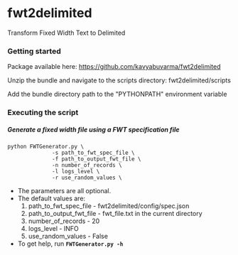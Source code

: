 # fwt2delimited
Transform Fixed Width Text to Delimited

### Getting started

Package available here: https://github.com/kavyabuvarma/fwt2delimited

Unzip the bundle and navigate to the scripts directory: fwt2delimited/scripts

Add the bundle directory path to the "PYTHONPATH" environment variable

### Executing the script

##### Generate a fixed width file using a FWT specification file

```
python FWTGenerator.py \
              -s path_to_fwt_spec_file \
              -f path_to_output_fwt_file \
              -n number_of_records \
              -l logs_level \
              -r use_random_values \              
```
- The parameters are all optional.
- The default values are:
    1. path_to_fwt_spec_file - fwt2delimited/config/spec.json
    2. path_to_output_fwt_file - fwt_file.txt in the current directory
    3. number_of_records - 20
    4. logs_level - INFO
    5. use_random_values - False
- To get help, run **`FWTGenerator.py -h`**

